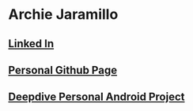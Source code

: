 # Archie Jaramillo

## [Linked In]()

## [Personal Github Page]()

## [Deepdive Personal Android Project]()